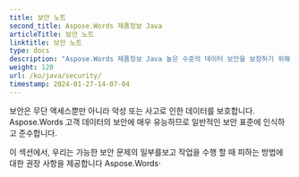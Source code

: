 ```yaml
---
title: 보안 노트
second_title: Aspose.Words 제품정보 Java
articleTitle: 보안 노트
linktitle: 보안 노트
type: docs
description: "Aspose.Words 제품정보 Java 높은 수준의 데이터 보안을 보장하기 위해 일반적인 보안 표준을 인식하고 준수합니다. 가능한 보안 문제 및 권장 사항 보기"
weight: 120
url: /ko/java/security/
timestamp: 2024-01-27-14-07-04
---
```


보안은 무단 액세스뿐만 아니라 악성 또는 사고로 인한 데이터를 보호합니다. Aspose.Words 고객 데이터의 보안에 매우 유능하므로 일반적인 보안 표준에 인식하고 준수합니다.

이 섹션에서, 우리는 가능한 보안 문제의 일부를보고 작업을 수행 할 때 피하는 방법에 대한 권장 사항을 제공합니다 Aspose.Words·

